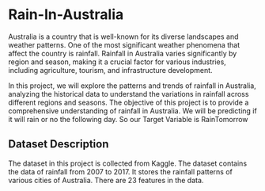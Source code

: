 # Rain-In-Australia

Australia is a country that is well-known for its diverse landscapes and weather patterns. One of the most significant weather phenomena that affect the country is rainfall. Rainfall in Australia varies significantly by region and season, making it a crucial factor for various industries, including agriculture, tourism, and infrastructure development.

In this project, we will explore the patterns and trends of rainfall in Australia, analyzing the historical data to understand the variations in rainfall across different regions and seasons. The objective of this project is to provide a comprehensive understanding of rainfall in Australia. We will be predicting if it will rain or no the following day. So our Target Variable is RainTomorrow

## Dataset Description

The dataset in this project is collected from Kaggle. The dataset contains the data of rainfall from 2007 to 2017. It stores the rainfall patterns of various cities of Australia. There are 23 features in the data.
